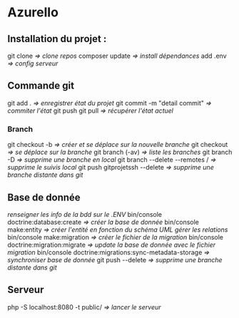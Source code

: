 # Azurello


## **Installation du projet :** 
git clone <gitprojetssh> *=> clone repos*
composer update *=> install dépendances*
add .env *=> config serveur*

## **Commande git**
git add . *=> enregistrer état du projet*
git commit -m "detail commit" *=> commiter l'état*
git push
git pull *=> récupérer l'état actuel*

### Branch
git checkout -b <branch> *=> créer et se déplace sur la nouvelle branche*
git checkout <branch> *=> se déplace sur la branche*
git branch (-av) *=> liste les branches*
git branch -D <branch> *=> supprime une branche en local*
git branch --delete --remotes <remote>/<branch> *=> supprime le suivis local*
git push gitprojetssh --delete <branch> *=> supprime une branche distante dans git*

## Base de donnée
*renseigner les info de la bdd sur le .ENV*
bin/console doctrine:database:create *=> créer la base de donnée*
bin/console make:entity *=> créer l'entité en fonction du schéma UML*
*gérer les relations*
bin/console make:migration *=> créer le fichier de la migration*
bin/console doctrine:migration:migrate *=> update la base de donnée avec le fichier migration*
bin/console doctrine:migrations:sync-metadata-storage *=> synchroniser base de donnée*
git push <gitprojetssh> --delete <branch> *=> supprime une branche distante dans git*

## Serveur
php -S localhost:8080 -t public/ *=> lancer le serveur*